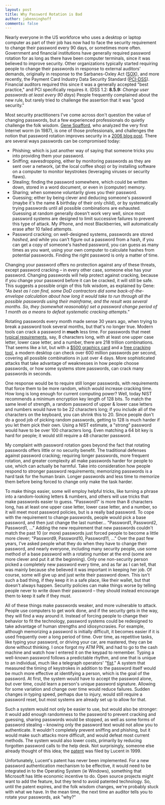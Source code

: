 ```yaml
---
layout: post
title: Why Password Rotation is Bad
author: jabenninghoff
comments: false
---
```

Nearly everyone in the US workforce who uses a desktop or laptop
computer as part of their job has now had to face the security
requirement to change their password every 90 days, or sometimes more
often. Government and financial institutions have generally required
password rotation for as long as there have been computer terminals,
since it was believed to improve security. Other organizations typically
started requiring people to change their passwords in response to
external auditors' demands, originally in response to the Sarbanes-Oxley
Act ([SOX](https://en.wikipedia.org/wiki/Sarbanes-Oxley_Act)), and more
recently, the Payment Card Industry Data Security Standard
([PCI-DSS](https://www.pcisecuritystandards.org/security_standards/pci_dss.shtml)).
Financial auditors required this since it was a generally accepted "best
practice," and PCI specifically requires it. (DSS 1.2: **8.5.9:**
*Change user passwords at least every 90 days*) People frequently
complained about the new rule, but rarely tried to challenge the
assertion that it was "good security."

Most security practitioners I've come across don't question the value of
changing passwords, but a few experienced professionals do quietly
challenge the folk wisdom. [Gene
Spafford](https://en.wikipedia.org/wiki/Gene_Spafford), who analyzed the
very first Internet worm (in 1987), is one of those professionals, and
challenges the notion that password rotation improves security in a
[2006 blog
post](http://www.cerias.purdue.edu/site/blog/post/password-change-myths/).
There are several ways passwords can be compromised today:

- Phishing; which is just another way of saying that someone tricks
    you into providing them your password.
- Sniffing; eavesdropping, either by monitoring passwords as they are
    sent over a network, (at the local coffee shop) or by installing
    software on a computer to monitor keystrokes (leveraging viruses or
    security flaws).
- Stealing; finding the password somewhere, which could be written
    down, stored in a word document, or even in (computer) memory.
- Sharing; when someone voluntarily gives you their password.
- Guessing; either by being clever and deducing someone's password
    (maybe it's the name & birthday of their only child), or by
    systematically trying passwords until all possible combinations are
    exhausted. Guessing at random generally doesn't work very well,
    since most password systems are designed to limit successive
    failures to prevent this type of attack. My iPhone, and most
    Blackberries, will automatically erase after 10 failed attempts.
- Password cracking; on well-designed systems, passwords are stored
    *hashed*, and while you can't figure out a password from a hash, if
    you can get a copy of someone's hashed password, you can guess as
    many times as you want, using your own computer to calculate hashes
    from potential passwords. Finding the right password is only a
    matter of time.

Changing your password offers no protection against any of these
threats, except password cracking – in every other case, someone else
has your password. Changing passwords will help protect against
cracking, because if you change your password before it can be cracked,
it will still be safe. This suggests a possible origin of this folk
wisdom, as explained by Gene: *"As best as I can find, some DoD
contractors did some back-of-the-envelope calculation about how long it
would take to run through all the possible passwords using their
mainframe, and the result was several months. So, they (somewhat
reasonably) set a password change period of 1 month as a means to defeat
systematic cracking attempts."*

Rotating passwords every month made sense 30 years ago, when trying to
break a password took several months, but that's no longer true. Modern
tools can crack a password in **much** less time. For passwords that
meet [typical
requirements](https://en.wikipedia.org/wiki/Password_policy), say, 8
characters long, with at least one upper case letter, lower case letter,
and a number, there are 218 trillion combinations. That seems like a
lot, but with a [\$500 graphics
card](http://www.nvidia.com/object/product_geforce_9800_gx2_us.html) and
a [free cracking tool](https://www.elcomsoft.com/lhc.html), a modern
desktop can check over 600 million passwords per second, covering all
possible combinations in just over 4 days. More sophisticated attacks
that take advantage of weaknesses in how people choose passwords, or how
some systems store passwords, can crack many passwords in seconds.

One response would be to require still longer passwords, with
requirements that force them to be more random, which would increase
cracking time. How long is long enough for current computing power?
Well, today NIST recommends a minimum encryption key length of 128 bits.
To match the same level of strength, a random password of upper & lower
case letters and numbers would have to be 22 characters long; if you
include all of the characters on the keyboard, you can shrink this to 20.
Since people don't do a good job of picking random passwords,
getting to 128 is much harder if you let them pick their own. Using a
NIST estimate, a "strong" password would have to be over 100 characters
long. Even matching a 64 bit key is hard for people; it would still
require a 48 character password.

My complaint with password rotation goes beyond the fact that rotating
passwords offers little or no security benefit. The traditional defenses
against password cracking; requiring longer passwords, more frequent
rotation, and greater complexity all make passwords harder for people to
use, which can actually be harmful. Take into consideration how people
respond to stronger password requirements; memorizing passwords is a
hard task for the human brain. Longer passwords and less time to
memorize them before being forced to change only make the task harder.

To make things easier, some will employ helpful tricks, like turning a
phrase into a random-looking letters & numbers, and others will use
tricks that make passwords easier to guess. "Password1" is more than 8
characters long, has at least one upper case letter, lower case letter,
and a number, so it will meet most password policies, but is a really
bad password. To cope with the requirement to change passwords, people
would pick a base password, and then just change the last number...
"Password1, Password2, Password1, ..." Adding the new requirement that
new passwords couldn't match the past 10 (or more) passwords just forced
people to become a little more clever; "Password9, Password10,
Password11, ..." Over the past few years, I've asked people what they do
when they have to change their password, and nearly everyone, including
many security people, use some method of a base password with a rotating
number at the end (some are more clever and put it at the beginning).
Only one non-security person picked a completely new password every
time, and as far as I can tell, that was mainly because she believed it
was important in keeping her job. Of course, some will give up and just
write their password down. This isn't such a bad thing, if they keep it
in a safe place, like their wallet, but that doesn't always happen.
Security policies can make things worse by telling people never to write
down their password – they should instead encourage them to keep it safe
if they must.

All of these things make passwords weaker, and more vulnerable to
attack. People use computers to get work done, and if the security gets
in the way, they will find a way around it. Instead of forcing people to
change their behavior to fit the technology, password systems could be
redesigned to take advantage of human strengths and idiosyncrasies. For
example, although memorizing a password is initially difficult, it
becomes easier if it is used frequently over a long period of time. Over
time, as repetitive tasks, like typing your password, or driving your
car, are mastered, they can be done without thinking. I once forgot my
ATM PIN, and had to go to the cash machine and watch how I entered it on
the keypad to remember. Typing a well-known password follows a
predictable rhythm, and one that is unique to an individual, much like a
telegraph operators'
"[fist](https://en.wikipedia.org/wiki/Telegraph_key)." A system that
measured the timing of keystrokes in addition to the password itself
would be much more effective at identifying a person, which is the goal
of the password. At first, the system would have to accept the password
alone, but over time, could learn a person's unique password signature.
Allowing for some variation and change over time would reduce failures.
Sudden changes in typing speed, perhaps due to injury, would still
require a password reset, but most systems are already set up to allow
for that.

Such a system would not only be easier to use, but would also be
stronger: it would add enough randomness to the password to prevent
cracking and guessing, sharing passwords would be stopped, as well as
some forms of password stealing – knowing only the password text would
not allow you to authenticate. It wouldn't completely prevent sniffing
and phishing, but it would make such attacks more difficult, and would
defeat most current methods. The system would also lower costs,
primarily by reducing forgotten password calls to the help desk. Not
surprisingly, someone else already thought of this idea; the
[patent](https://www.freepatentsonline.com/6895514.html) was filed by
Lucent in 1999.

Unfortunately, Lucent's patent has never been implemented. For a new
password authentication mechanism to be effective, it would need to be
integrated in to the Operating System (ie Windows), something that
Microsoft has little economic incentive to do. Open source projects
might want to add the feature, but they tend to avoid patented
technology. So, until the patent expires, and the folk wisdom changes,
we're probably stuck with what we have. In the mean time, the next time
an auditor tells you to rotate your passwords, ask "why?"
